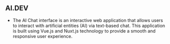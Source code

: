 ## AI.DEV
- The AI Chat interface is an interactive web application that allows users to interact with artificial entities (AI) via text-based chat. This application is built using Vue.js and Nuxt.js technology to provide a smooth and responsive user experience.
